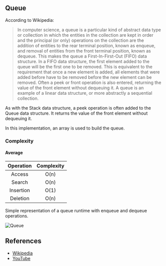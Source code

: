 ## Queue

According to Wikipedia:

> In computer science, a queue is a particular kind of abstract data type or collection in which the entities in the collection are kept in order and the principal (or only) operations on the collection are the addition of entities to the rear terminal position, known as enqueue, and removal of entities from the front terminal position, known as dequeue. This makes the queue a First-In-First-Out (FIFO) data structure. In a FIFO data structure, the first element added to the queue will be the first one to be removed. This is equivalent to the requirement that once a new element is added, all elements that were added before have to be removed before the new element can be removed. Often a peek or front operation is also entered, returning the value of the front element without dequeuing it. A queue is an example of a linear data structure, or more abstractly a sequential collection.

As with the Stack data structure, a peek operation is often added to the Queue data structure. It returns the value of the front element without dequeuing it.

In this implementation, an array is used to build the queue.

### Complexity

#### Average

| Operation | Complexity |
| :-------: | :--------: |
| Access    | O(n)       |
| Search    | O(n)       |
| Insertion | O(1)       |
| Deletion  | O(n)       |

Simple representation of a queue runtime with enqueue and dequeue operations.

![Queue](https://upload.wikimedia.org/wikipedia/commons/5/52/Data_Queue.svg)

## References

-   [Wikipedia](https://en.wikipedia.org/wiki/Queue_(abstract_data_type))
-   [YouTube](https://www.youtube.com/watch?v=wjI1WNcIntg&list=PLLXdhg_r2hKA7DPDsunoDZ-Z769jWn4R8&index=3&)
